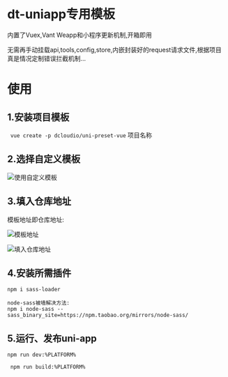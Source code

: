# dt-uniapp专用模板

内置了Vuex,Vant Weapp和小程序更新机制,开箱即用

无需再手动挂载api,tools,config,store,内嵌封装好的request请求文件,根据项目真是情况定制错误拦截机制...

# 使用

## 1.安装项目模板

`` vue create -p dcloudio/uni-preset-vue`` 项目名称

## 2.选择自定义模板

![使用自定义模板](http://yanxuan.nosdn.127.net/2a8f418e2e5633228a739a58eef77cd7.png)

## 3.填入仓库地址

模板地址即仓库地址:

![模板地址](http://yanxuan.nosdn.127.net/46ea1808bbeff69a0f9fe601b878287c.png)

![填入仓库地址](http://yanxuan.nosdn.127.net/f2322eb9f87d15eb41afc2bfcb4dffca.png)

## 4.安装所需插件

```npm i sass-loader ```

```
node-sass被墙解决方法:
npm i node-sass --sass_binary_site=https://npm.taobao.org/mirrors/node-sass/
```

## 5.运行、发布uni-app

``npm run dev:%PLATFORM%``

`` npm run build:%PLATFORM%``

